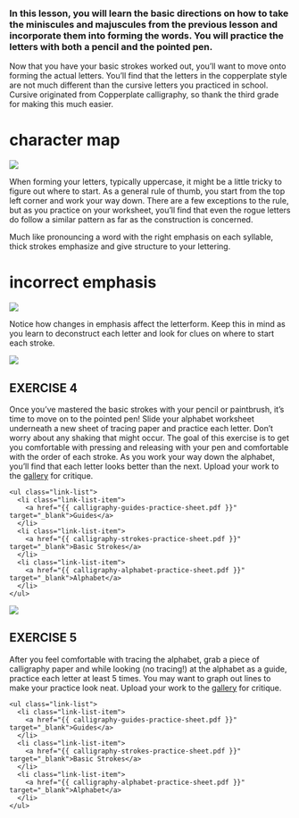 ### In this lesson, you will learn the basic directions on how to take the miniscules and majuscules from the previous lesson and incorporate them into forming the words. You will practice the letters with both a pencil and the pointed pen.

Now that you have your basic strokes worked out, you’ll want to move onto forming the actual letters. You’ll find that the letters in the copperplate style are not much different than the cursive letters you practiced in school. Cursive originated from Copperplate calligraphy, so thank the third grade for making this much easier.

# character map
<img src="{{ 5-letterforms-1-character-map.png }}"/>

When forming your letters, typically uppercase, it might be a little tricky to figure out where to start. As a general rule of thumb, you start from the top left corner and work your way down. There are a few exceptions to the rule, but as you practice on your worksheet, you’ll find that even the rogue letters do follow a similar pattern as far as the construction is concerned.

Much like pronouncing a word with the right emphasis on each syllable, thick strokes emphasize and give structure to your lettering.

# incorrect emphasis
<img src="{{ 5-letterforms-2-emphasis.png }}"/>

Notice how changes in emphasis affect the letterform. Keep this in mind as you learn to deconstruct each letter and look for clues on where to start each stroke.

<img src="{{ 5-letterforms-3-exercise-example.jpg }}"/>

<section class="exercise">
    <h2>
        EXERCISE 4
    </h2>
    <p>
      Once you’ve mastered the basic strokes with your pencil or paintbrush, it’s time to move on to the pointed pen! Slide your alphabet worksheet underneath a new sheet of tracing paper and practice each letter. Don’t worry about any shaking that might occur. The goal of this exercise is to get you comfortable with pressing and releasing with your pen and comfortable with the order of each stroke. As you work your way down the alphabet, you’ll find that each letter looks better than the next. Upload your work to the <a href="#/gallery">gallery</a> for critique.
    </p>

    <ul class="link-list">
      <li class="link-list-item">
        <a href="{{ calligraphy-guides-practice-sheet.pdf }}" target="_blank">Guides</a>
      </li>
      <li class="link-list-item">
        <a href="{{ calligraphy-strokes-practice-sheet.pdf }}" target="_blank">Basic Strokes</a>
      </li>
      <li class="link-list-item">
        <a href="{{ calligraphy-alphabet-practice-sheet.pdf }}" target="_blank">Alphabet</a>
      </li>
    </ul>
</section>

<img src="{{ 5-letterforms-4-exercise-example.jpg }}"/>

<section class="exercise">
    <h2>
        EXERCISE 5
    </h2>
    <p>
      After you feel comfortable with tracing the alphabet, grab a piece of calligraphy paper and while looking (no tracing!) at the alphabet as a guide, practice each letter at least 5 times. You may want to graph out lines to make your practice look neat. Upload your work to the <a href="#/gallery">gallery</a> for critique.
    </p>

    <ul class="link-list">
      <li class="link-list-item">
        <a href="{{ calligraphy-guides-practice-sheet.pdf }}" target="_blank">Guides</a>
      </li>
      <li class="link-list-item">
        <a href="{{ calligraphy-strokes-practice-sheet.pdf }}" target="_blank">Basic Strokes</a>
      </li>
      <li class="link-list-item">
        <a href="{{ calligraphy-alphabet-practice-sheet.pdf }}" target="_blank">Alphabet</a>
      </li>
    </ul>
</section>